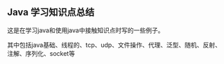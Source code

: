 <h2>Java 学习知识点总结</h2>
这是在学习java和使用java中接触知识点时写的一些例子。

其中包括java基础、线程的、tcp、udp、文件操作、代理、泛型、随机、反射、注解、序列化、socket等